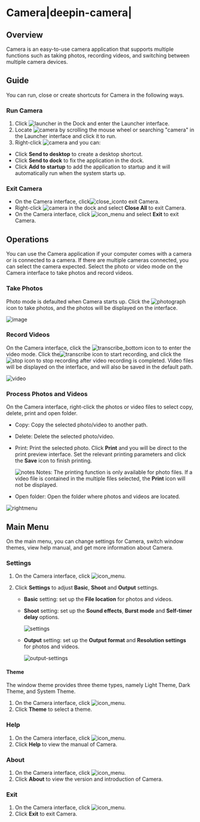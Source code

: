 # Camera|deepin-camera|

## Overview

Camera is an easy-to-use camera application that supports multiple functions such as taking photos, recording videos, and switching between multiple camera devices.

## Guide

You can run, close or create shortcuts for Camera in the following ways.

### Run Camera

1. Click ![launcher](../common/deepin_launcher.svg) in the Dock and enter the Launcher interface.
2. Locate ![camera](../common/camera.svg) by scrolling the mouse wheel or searching "camera" in the Launcher interface and click it to run.
3. Right-click ![camera](../common/camera.svg) and you can:

 - Click **Send to desktop** to create a desktop shortcut.
 - Click **Send to dock** to fix the application in the dock.
 - Click **Add to startup** to add the application to startup and it will automatically run when the system starts up.

### Exit Camera

- On the Camera interface, click![close_icon](../common/close.svg)to exit Camera.
- Right-click ![camera](../common/camera.svg) in the dock and select **Close All** to exit Camera.
- On the Camera interface, click ![icon_menu](../common/icon_menu.svg) and select **Exit** to exit Camera.

## Operations

You can use the Camera application if your computer comes with a camera or is connected to a camera.  If there are multiple cameras connected, you can select the camera expected. Select the photo or video mode on the Camera interface to take photos and record videos.

### Take Photos

Photo mode is defaulted when Camera starts up. Click the ![photograph](../common/photograph.svg) icon to take photos, and the photos will be displayed on the interface.

![image](fig/image.png)

### Record Videos

On the Camera interface, click the ![transcribe_bottom](../common/transcribe_bottom.svg) icon to to enter the video mode. Click  the![transcribe](../common/transcribe.svg) icon to start recording, and click the ![stop](../common/stop.svg) icon to stop recording after video recording is completed. Video files will be displayed on the interface, and will also be saved in the default path.

![video](fig/video.png)

### Process Photos and Videos

On the Camera interface, right-click the photos or video files to select copy, delete, print and open folder.

- Copy: Copy the selected photo/video to another path.

- Delete: Delete the selected photo/video.

- Print: Print the selected photo. Click **Print** and you will be direct to the print preview interface. Set the relevant printing parameters and click the **Save** icon to finish printing.

  ![notes](../common/notes.svg) Notes: The printing function is only available for photo files. If a video file is contained in the multiple files selected, the **Print** icon will not be displayed.

- Open folder: Open the folder where photos and videos are located.


![rightmenu](fig/right_menu.png)

## Main Menu

On the main menu, you can change settings for Camera, switch window themes, view help manual, and get more information about Camera.

### Settings

1. On the Camera interface, click ![icon_menu](../common/icon_menu.svg).
2. Click **Settings** to adjust **Basic**, **Shoot** and **Output** settings.

   - **Basic** setting: set up the **File location** for photos and videos.
   - **Shoot** setting: set up the **Sound effects**, **Burst mode** and **Self-timer delay** options.

     ![settings](fig/settings.png)

   - **Output** setting: set up the **Output format** and **Resolution settings** for photos and videos.
   
     ![output-settings](fig/outputsettings.png)

#### Theme

The window theme provides three theme types, namely Light Theme, Dark Theme, and System Theme.

1.  On the Camera interface, click ![icon_menu](../common/icon_menu.svg).
2.  Click **Theme** to select a theme.

### Help

1.  On the Camera interface, click ![icon_menu](../common/icon_menu.svg).
2.  Click **Help** to view the manual of Camera.

### About

1.  On the Camera interface, click ![icon_menu](../common/icon_menu.svg).
2.  Click **About** to view the version and introduction of Camera. 

### Exit

1.   On the Camera interface, click ![icon_menu](../common/icon_menu.svg). 
2.  Click **Exit** to exit Camera.